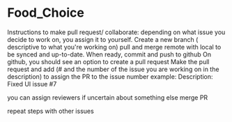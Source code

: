 # Food_Choice

Instructions to make pull request/ collaborate:
depending on what issue you decide to work on, you assign it to yourself. 
Create a new branch ( descriptive to what you're working on) 
pull and merge remote with local to be synced and up-to-date.
When ready, commit and push to github
On github, you should see an option to create a pull request
Make the pull request and add (# and the number of the issue you are working on in the description) to assign the PR to the issue number
example: Description: Fixed UI issue #7

you can assign reviewers if uncertain about something else merge PR

repeat steps with other issues
